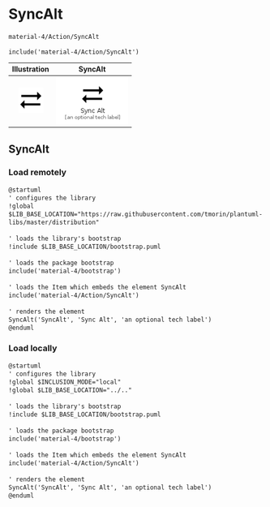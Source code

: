 # SyncAlt


```text
material-4/Action/SyncAlt
```

```text
include('material-4/Action/SyncAlt')
```



| Illustration | SyncAlt |
| :---: | :---: |
| ![illustration for Illustration](../../material-4/Action/SyncAlt.png) | ![illustration for SyncAlt](../../material-4/Action/SyncAlt.Local.png) |




## SyncAlt

### Load remotely
```plantuml
@startuml
' configures the library
!global $LIB_BASE_LOCATION="https://raw.githubusercontent.com/tmorin/plantuml-libs/master/distribution"

' loads the library's bootstrap
!include $LIB_BASE_LOCATION/bootstrap.puml

' loads the package bootstrap
include('material-4/bootstrap')

' loads the Item which embeds the element SyncAlt
include('material-4/Action/SyncAlt')

' renders the element
SyncAlt('SyncAlt', 'Sync Alt', 'an optional tech label')
@enduml
```

### Load locally
```plantuml
@startuml
' configures the library
!global $INCLUSION_MODE="local"
!global $LIB_BASE_LOCATION="../.."

' loads the library's bootstrap
!include $LIB_BASE_LOCATION/bootstrap.puml

' loads the package bootstrap
include('material-4/bootstrap')

' loads the Item which embeds the element SyncAlt
include('material-4/Action/SyncAlt')

' renders the element
SyncAlt('SyncAlt', 'Sync Alt', 'an optional tech label')
@enduml
```

